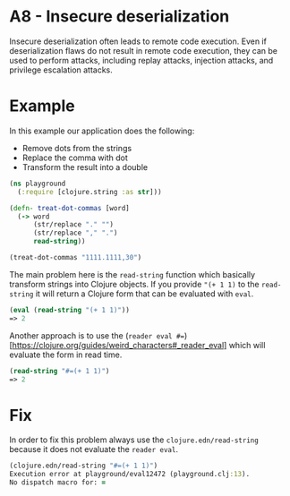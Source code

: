 # A8 - Insecure deserialization
Insecure deserialization often leads to remote code execution. Even if deserialization flaws do not result in remote code execution, they can be used to perform attacks, including replay attacks, injection attacks, and privilege escalation attacks.

# Example
In this example our application does the following:
- Remove dots from the strings
- Replace the comma with dot
- Transform the result into a double

```clojure
(ns playground
  (:require [clojure.string :as str]))

(defn- treat-dot-commas [word]
  (-> word
      (str/replace "." "")
      (str/replace "," ".")
      read-string))

(treat-dot-commas "1111.1111,30")
```

The main problem here is the `read-string` function which basically transform strings into Clojure objects. If you provide `"(+ 1 1)` to the `read-string` it will return a Clojure form that can be evaluated with `eval`.

```clojure
(eval (read-string "(+ 1 1)"))
=> 2
```
Another approach is to use the (`reader eval #=`)[https://clojure.org/guides/weird_characters#_reader_eval] which will evaluate the form in read time.

```clojure
(read-string "#=(+ 1 1)")
=> 2
```

# Fix
In order to fix this problem always use the `clojure.edn/read-string` because it does not evaluate the `reader eval`.

```clojure
(clojure.edn/read-string "#=(+ 1 1)")
Execution error at playground/eval12472 (playground.clj:13).
No dispatch macro for: =
```

